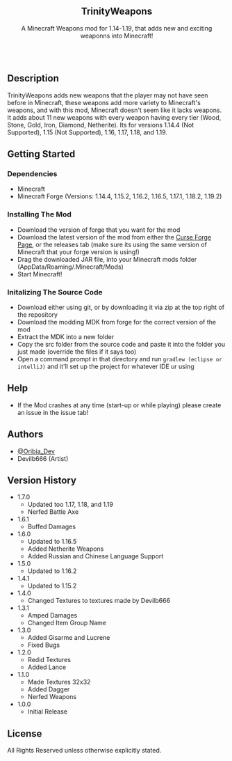 <p align="center">
 <h2 align="center">TrinityWeapons</h2>
 <p align="center">A Minecraft Weapons mod for 1.14-1.19, that adds new and exciting weaponns into Minecraft!</p>
</p>

<br>
<br>

## Description

TrinityWeapons adds new weapons that the player may not have seen before in Minecraft, these weapons add more variety to Minecraft's weapons, and with this mod, Minecraft doesn't seem like it lacks weapons. It adds about 11 new weapons with every weapon having every tier (Wood, Stone, Gold, Iron, Diamond, Netherite). Its for versions 1.14.4 (Not Supported), 1.15 (Not Supported), 1.16, 1.17, 1.18, and 1.19.

## Getting Started

### Dependencies

* Minecraft
* Minecraft Forge (Versions: 1.14.4, 1.15.2, 1.16.2, 1.16.5, 1.17.1, 1.18.2, 1.19.2)

### Installing The Mod

* Download the version of forge that you want for the mod
* Download the latest version of the mod from either the [Curse Forge Page](https://www.curseforge.com/minecraft/mc-mods/trinityweapons), or the releases tab (make sure its using the same version of Minecraft that your forge version is using!)
* Drag the downloaded JAR file, into your Minecraft mods folder (AppData/Roaming/.Minecraft/Mods)
* Start Minecraft!

### Initalizing The Source Code
* Download either using git, or by downloading it via zip at the top right of the repository
* Download the modding MDK from forge for the correct version of the mod
* Extract the MDK into a new folder
* Copy the src folder from the source code and paste it into the folder you just made (override the files if it says too)
* Open a command prompt in that directory and run ```gradlew (eclipse or intelliJ)``` and it'll set up the project for whatever IDE ur using


## Help

* If the Mod crashes at any time (start-up or while playing) please create an issue in the issue tab!

## Authors

* [@Oribia_Dev](https://twitter.com/Oribia_Dev)
* Devilb666 (Artist)

## Version History
* 1.7.0
    * Updated too 1.17, 1.18, and 1.19
    * Nerfed Battle Axe
* 1.6.1
    * Buffed Damages
* 1.6.0
    * Updated to 1.16.5
    * Added Netherite Weapons
    * Added Russian and Chinese Language Support
* 1.5.0
    * Updated to 1.16.2
 * 1.4.1
    * Updated to 1.15.2
* 1.4.0
    * Changed Textures to textures made by Devilb666
* 1.3.1
    * Amped Damages
    * Changed Item Group Name
* 1.3.0
    * Added Gisarme and Lucrene 
    * Fixed Bugs
* 1.2.0
    * Redid Textures
    * Added Lance
* 1.1.0
    * Made Textures 32x32 
    * Added Dagger
    * Nerfed Weapons
* 1.0.0
    * Initial Release

## License

All Rights Reserved unless otherwise explicitly stated.
